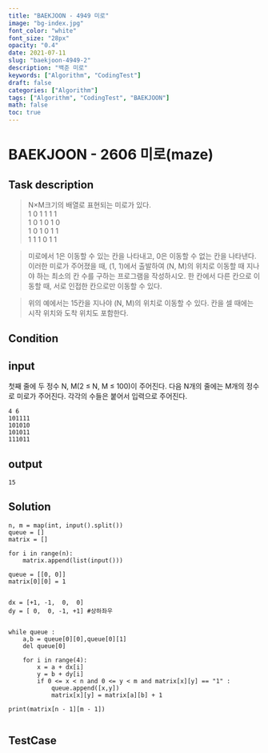 ```yaml
---
title: "BAEKJOON - 4949 미로"
image: "bg-index.jpg"
font_color: "white"
font_size: "28px"
opacity: "0.4"
date: 2021-07-11
slug: "baekjoon-4949-2"
description: "백준 미로"
keywords: ["Algorithm", "CodingTest"]
draft: false
categories: ["Algorithm"]
tags: ["Algorithm", "CodingTest", "BAEKJOON"]
math: false
toc: true
---
```


# BAEKJOON - 2606 미로(maze)

## Task description

>N×M크기의 배열로 표현되는 미로가 있다.<br>
1	0	1	1	1	1<br>
1	0	1	0	1	0<br>
1	0	1	0	1	1<br>
1	1	1	0	1	1

>미로에서 1은 이동할 수 있는 칸을 나타내고, 0은 이동할 수 없는 칸을 나타낸다. 이러한 미로가 주어졌을 때, (1, 1)에서 출발하여 (N, M)의 위치로 이동할 때 지나야 하는 최소의 칸 수를 구하는 프로그램을 작성하시오. 한 칸에서 다른 칸으로 이동할 때, 서로 인접한 칸으로만 이동할 수 있다.

>위의 예에서는 15칸을 지나야 (N, M)의 위치로 이동할 수 있다. 칸을 셀 때에는 시작 위치와 도착 위치도 포함한다.


## Condition

## input
첫째 줄에 두 정수 N, M(2 ≤ N, M ≤ 100)이 주어진다. 다음 N개의 줄에는 M개의 정수로 미로가 주어진다. 각각의 수들은 붙어서 입력으로 주어진다.

```
4 6
101111
101010
101011
111011
```

## output

```
15
```

## Solution 


```
n, m = map(int, input().split())
queue = []
matrix = []

for i in range(n):
    matrix.append(list(input()))

queue = [[0, 0]]
matrix[0][0] = 1


dx = [+1, -1,  0,  0]
dy = [ 0,  0, -1, +1] #상하좌우


while queue :
    a,b = queue[0][0],queue[0][1]
    del queue[0]
    
    for i in range(4):
        x = a + dx[i]
        y = b + dy[i]
        if 0 <= x < n and 0 <= y < m and matrix[x][y] == "1" : 
            queue.append([x,y])
            matrix[x][y] = matrix[a][b] + 1
    
print(matrix[n - 1][m - 1])
    

```


## TestCase
```

```
